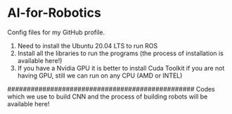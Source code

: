 # AI-for-Robotics
Config files for my GitHub profile.

1) Need to install the Ubuntu 20.04 LTS to run ROS
2) Install all the libraries to run the programs
   (the process of installation is available here!)
3) If you have a Nvidia GPU it is better to install Cuda Toolkit
   if you are not having GPU, still we can run on any CPU (AMD or INTEL)

################################################
Codes which we use to build CNN and the process of building robots will be available here!

